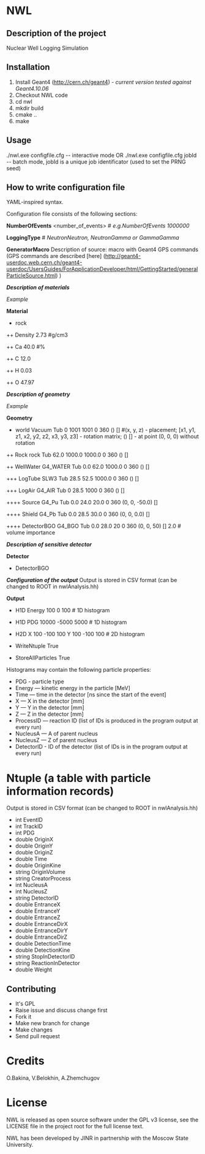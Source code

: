# NWL

## Description of the project
Nuclear Well Logging Simulation

## Installation
1. Install Geant4 (http://cern.ch/geant4) - *current version tested against Geant4.10.06*
2. Checkout NWL code
3. cd nwl
4. mkdir build
5. cmake ..
6. make

## Usage
./nwl.exe configfile.cfg        -- interactive mode
OR
./nwl.exe configfile.cfg jobId  -- batch mode, jobId is a unique job identificator (used to set the PRNG seed)

## How to write configuration file
YAML-inspired syntax.

Configuration file consists of the following sections:

**NumberOfEvents** <number_of_events> # *e.g.NumberOfEvents 1000000*

**LoggingType** <type>  # *NeutronNeutron, NeutronGamma or GammaGamma*

**GeneratorMacro**
Description of source: macro with Geant4 GPS commands
(GPS commands are described [here] (http://geant4-userdoc.web.cern.ch/geant4-userdoc/UsersGuides/ForApplicationDeveloper/html/GettingStarted/generalParticleSource.html) )

***Description of materials***

*Example*

**Material**

+ rock

++ Density 2.73 #g/cm3

++ Ca 40.0 #%

++ C 12.0

++ H 0.03

++ O 47.97


***Description of geometry***

*Example*

**Geometry**

+ world Vacuum Tub 0 1001 1001 0 360 () [] #(x, y, z) - placement; [x1, y1, z1, x2, y2, z2, x3, y3, z3] - rotation matrix; () [] - at point (0, 0, 0) without rotation

++ Rock rock Tub 62.0 1000.0 1000.0 0 360 () []

++ WellWater G4_WATER Tub 0.0 62.0 1000.0 0 360 () []

+++ LogTube SLW3 Tub 28.5 52.5 1000.0 0 360 () []

+++ LogAir G4_AIR Tub 0 28.5 1000 0 360 () []

++++ Source G4_Pu Tub 0.0 24.0 20.0 0 360 (0, 0, -50.0) []

++++ Shield G4_Pb Tub 0.0 28.5 30.0 0 360 (0, 0, 0.0) []

++++ DetectorBGO G4_BGO Tub 0.0 28.0 20 0 360 (0, 0, 50) [] 2.0 # volume importance

***Description of sensitive detector***

**Detector**

+ DetectorBGO

***Configuration of the output***
Output is stored in CSV format (can be changed to ROOT in nwlAnalysis.hh)

**Output**
+ H1D Energy 100 0 100     # 1D histogram

+ H1D PDG 10000 -5000 5000 # 1D histogram

+ H2D X 100 -100 100 Y 100 -100 100 # 2D histogram

+ WriteNtuple True

+ StoreAllParticles True

Histograms may contain the following particle properties:
* PDG - particle type
* Energy — kinetic energy in the particle [MeV]
* Time — time in the detector [ns since the start of the event]
* X — X in the detector [mm]
* Y — Y in the detector [mm]
* Z — Z in the detector [mm]
* ProcessID — reaction ID (list of IDs is produced in the program output at every run)
* NucleusA — A of parent nucleus
* NucleusZ — Z of parent nucleus
* DetectorID - ID of the detector (list of IDs is in the program output at every run)

# Ntuple (a table with particle information records)
Output is stored in CSV format (can be changed to ROOT in nwlAnalysis.hh)
* int EventID 	
* int TrackID 	 	
* int PDG 
* double OriginX	 
* double OriginY 
* double OriginZ 
* double Time 	
* double OriginKine 
* string OriginVolume	 
* string CreatorProcess 
* int NucleusA    
* int NucleusZ 
* string DetectorID
* double EntranceX 
* double EntranceY 
* double EntranceZ 
* double EntranceDirX 
* double EntranceDirY 
* double EntranceDirZ 
* double DetectionTime 
* double DetectionKine 
* string StopInDetectorID 
* string ReactionInDetector 
* double Weight 

## Contributing
* It's GPL
* Raise issue and discuss change first
* Fork it
* Make new branch for change
* Make changes
* Send pull request

# Credits
O.Bakina, V.Belokhin, A.Zhemchugov 

# License
NWL is released as open source software under the GPL v3 license, see the LICENSE file in the project root for the full license text.

NWL has been developed by JINR in partnership with the Moscow State University.
